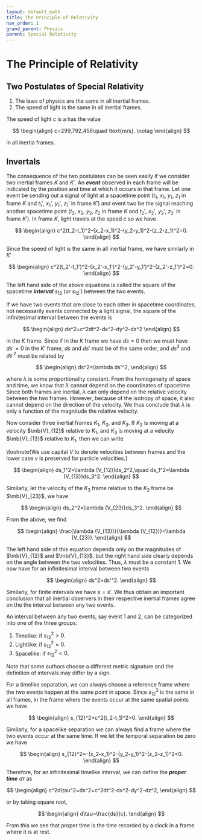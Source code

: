 ```yaml
---
layout: default_math
title: The Principle of Relativity
nav_order: 1
grand_parent: Physics
parent: Special Relativity
---
```


# The Principle of Relativity


## Two Postulates of Special Relativity
1. The laws of physics are the same in all inertial frames.
2. The speed of light is the same in all inertial frames.

The speed of light $c$ is a has the value

$$
\begin{align}
c=299,792,458\quad \text{m/s}. \notag 
\end{align}
$$

in all inertia frames.

## Invertals
The consequence of the two postulates can be seen easily if we consider
two inertial frames $K$ and $K'$. An ***event*** observed in each frame
will be indicated by the position and time at which it occurs in that frame.
Let one event be sending out a signal of light at a spacetime point
($t_1$, $x_1$, $y_1$, $z_1$ in frame $K$ and $t_1'$, $x_1'$, $y_1'$, $z_1'$
in frame $K'$) and event two be the signal reaching another spacetime point
($t_2$, $x_2$, $y_2$, $z_2$ in frame $K$ and $t_2'$, $x_2'$, $y_2'$, $z_2'$
in frame $K'$). In frame $K$, light travels at the speed $c$ so we have

$$
\begin{align}
c^2(t_2-t_1)^2-(x_2-x_1)^2-(y_2-y_1)^2-(z_2-z_1)^2=0.
\end{align}
$$

Since the speed of light is the same in all inertial frame, we have
similarly in $K'$

$$
\begin{align}
c^2(t_2'-t_1')^2-(x_2'-x_1')^2-(y_2'-y_1')^2-(z_2'-z_1')^2=0.
\end{align}
$$

The left hand side of the above equations is called the square of the
spacetime ***interval*** $s_{12}$ (or $s_{12}'$) between the two events.

If we have two events that are close to each other in spacetime coordinates,
not necessarily events connected by a light signal, the square of the
infinitesimal interval between the events is

$$
\begin{align}
ds^2=c^2dt^2-dx^2-dy^2-dz^2
\end{align}
$$

in the $K$ frame. Since if in the $K$ frame we have $ds=0$ then we must
have $ds'=0$ in the $K'$ frame, $ds$ and $ds'$ must be of the same order,
and $ds^2$ and $ds'^2$ must be related by

$$
\begin{align}
ds^2=\lambda ds'^2,
\end{align}
$$

where $\lambda$ is some proportionality constant. From the homogeneity of
space and time, we know that $\lambda$ cannot depend on the coordinates
of spacetime. Since both frames are inertial, $\lambda$ can only depend
on the relative velocity between the two frames. However, because of the
isotropy of space, it also cannot depend on the direction of the velocity.
We thus conclude that $\lambda$ is only a function of the magnitude
the relative velocity.

Now consider three inertial frames $K_1$, $K_2$, and $K_3$.
If $K_2$ is moving at a velocity $\mb{V}_{12}$ relative to $K_1$,
and $K_3$ is moving at a velocity $\mb{V}_{13}$ relative to $K_1$,
then we can write

\footnote{We use capital $V$ to denote velocities
between frames and the lower case $v$ is preserved for particle velocities.}

$$
\begin{align}
ds_1^2=\lambda (V_{12})ds_2^2,\quad ds_1^2=\lambda (V_{13})ds_3^2.
\end{align}
$$

Similarly, let the velocity of the $K_3$ frame relative to the $K_2$ frame
be $\mb{V}_{23}$, we have

$$
\begin{align}
ds_2^2=\lambda (V_{23})ds_3^2.
\end{align}
$$

From the above, we find

$$
\begin{align}
\frac{\lambda (V_{13})}{\lambda (V_{12})}=\lambda (V_{23}).
\end{align}
$$

The left hand side of this equation depends only on the magnitudes
of $\mb{V}_{12}$ and $\mb{V}_{13}$, but the right hand side clearly
depends on the angle between the two velocities. Thus, $\lambda$ must
be a constant 1. We now have for an infinitesimal interval between two events

$$
\begin{align}
ds^2=ds'^2.
\end{align}
$$

Similarly, for finite intervals we have $s=s'$. We thus obtain an important
conclusion that all inertial observers in their respective inertial frames
agree on the the interval between any two events.

An interval between any two events, say event 1 and 2,
can be categorized into one of the three groups:

1. Timelike: if $s_{12}^2>0$.
2. Lightlike: if $s_{12}^2=0$.
3. Spacelike: if $s_{12}^2<0$.

Note that some authors choose a different metric signature and the definition
of intervals may differ by a sign.

For a timelike separation, we can always choose a reference frame where
the two events happen at the same point in space. Since $s_{12}^2$
is the same in all frames, in the frame where the events occur at the same
spatial points we have

$$
\begin{align}
s_{12}^2=c^2(t_2-t_1)^2>0.
\end{align}
$$

Similarly, for a spacelike separation we can always find a frame where
the two events occur at the same time. If we let the temporal separation
be zero we have

$$
\begin{align}
s_{12}^2=-(x_2-x_1)^2-(y_2-y_1)^2-(z_2-z_1)^2<0.
\end{align}
$$

Therefore, for an infinitesimal timelike interval, we can define
the ***proper time*** $d\tau$ as

$$
\begin{align}
c^2d\tau^2=ds^2=c^2dt^2-dx^2-dy^2-dz^2,
\end{align}
$$

or by taking square root,

$$
\begin{align}
d\tau=\frac{ds}{c}.
\end{align}
$$

From this we see that proper time is the time recorded by a clock
in a frame where it is at rest.

